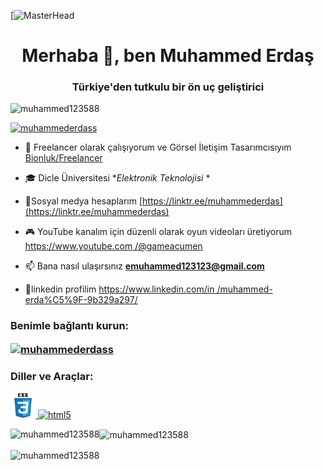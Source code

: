 [![MasterHead](https://www.fundomundo.com/kesfet/wp-content/uploads/2022/04/yazilim.jpg)
<h1 align="center">Merhaba 👋, ben Muhammed Erdaş</h1>
<h3 align="center">Türkiye'den tutkulu bir ön uç geliştirici</h3>

<p align="left"> <img src="https://komarev.com/ghpvc/?username=muhammed123588&label=Profile%20views&color=0e75b6&style=flat" alt="muhammed123588" /> </p>

<p align="left"> <a href=" https://twitter.com/muhammederdass" target = "blank"><img src = "https://img.shields.io/twitter/follow/muhammederdass? logo=twitter&style=for-the-badge" alt = " muhammederdass" /></a> </p>

- 💼 Freelancer olarak çalışıyorum ve Görsel İletişim Tasarımcısıyım [Bionluk/Freelancer](https://bionluk.com/bimami1234)

- 🎓 Dicle Üniversitesi **Elektronik Teknolojisi* *

- 🔗Sosyal medya hesaplarım [https://linktr.ee/muhammederdas](https://linktr.ee/muhammederdas)

- 🎮 YouTube kanalım için düzenli olarak oyun videoları üretiyorum [https://www.youtube.com /@gameacumen](https://www.youtube.com/@gameacumen)

- 📫 Bana nasıl ulaşırsınız **emuhammed123123@gmail.com**

- 📎linkedin profilim [https://www.linkedin.com/in /muhammed-erda%C5%9F-9b329a297/](https://www.linkedin.com/in/muhammed-erda%C5%9F-9b329a297/)

<h3 align="left">Benimle bağlantı kurun:</ h3>
<p align = "left">
<a href = "https://twitter.com/muhammederdass" target = "blank"><img align = "center" src = "https://raw.githubusercontent.com" /rahuldkjain/github-profile-readme-generator/master/src/images/icons/Social/twitter.svg" alt = "muhammederdass" height = "30" genişlik = "40" /></a>
</p>

<h3 align="left">Diller ve Araçlar:</h3>
<p align="left"> <a href="https://www.w3schools.com/css/" target="_blank" rel=" noreferrer"> <img src = "https://raw.githubusercontent.com/devicons/devicon/master/icons/css3/css3-original-wordmark.svg" alt = "css3" width = "40" height = "40 "/> </a> <a href = "https://www.w3.org/html/" target = "_blank" rel = "noreferrer"> <img src = "https://raw.githubusercontent.com /devicons/devicon/master/icons/html5/html5-original-wordmark.svg" alt = "html5" width = "40" height = "40"/> </a> </p> <p>

<img align ="left" src="https://github-readme-stats.vercel.app/api/top-langs?username=muhammed123588&show_icons=true&locale=en&layout=compact" alt="muhammed123588" /></p>

<p> <img align="center" src="https://github- readme-stats.vercel.app/api?username=muhammed123588&show_icons=true&locale=en" alt = "muhammed123588" /></p>

<p><img align = "center" src = "https://github-readme- strip-stats.herokuapp.com/?user=muhammed123588&" alt="muhammed123588" /></p>
